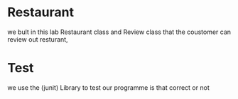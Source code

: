 # Restaurant

we bult in this lab Restaurant class and Review class that the coustomer can review out resturant,  

# Test  

we use the (junit) Library to test our programme is that correct or not
